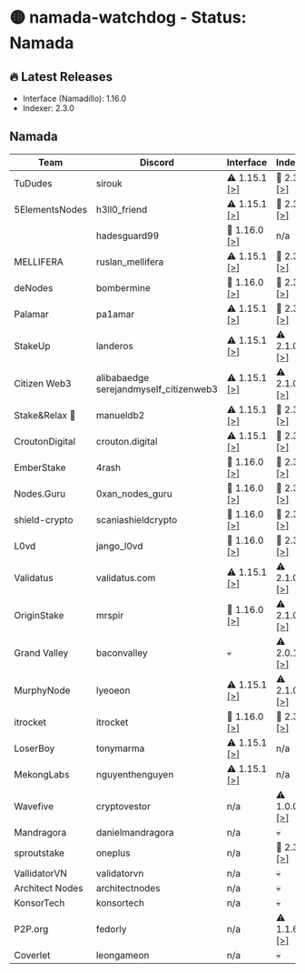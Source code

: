 # 🟡 namada-watchdog - Status: Namada

## 🔥 Latest Releases
- Interface (Namadillo): 1.16.0
- Indexer: 2.3.0

## Namada
| Team | Discord | Interface | Indexer |
|-|-|-|-|
| TuDudes | sirouk | ⚠️ 1.15.1  [[>]](https://interface.namada.tududes.com/) | 🎉 2.3.0  [[>]](https://indexer.namada.tududes.com/health) |
| 5ElementsNodes | h3ll0_friend | ⚠️ 1.15.1  [[>]](https://namadillo.5elementsnodes.com/) | 🎉 2.3.0  [[>]](https://index-namada.5elementsnodes.com/health) |
|  | hadesguard99 | 🎉 1.16.0  [[>]](https://namada-interface.sproutstake.space/) | n/a |
| MELLIFERA | ruslan_mellifera | ⚠️ 1.15.1  [[>]](https://namadillo.mellifera.network) | 🎉 2.3.0  [[>]](https://namada-mainnet-indexer.mellifera.network/health) |
| deNodes | bombermine | 🎉 1.16.0  [[>]](https://namadillo.denodes.xyz) | 🎉 2.3.0  [[>]](https://namada-indexer.denodes.xyz/health) |
| Palamar | pa1amar | ⚠️ 1.15.1  [[>]](https://namada-interface.palamar.io) | 🎉 2.3.0  [[>]](https://namada-indexer.palamar.io/health) |
| StakeUp | landeros | ⚠️ 1.15.1  [[>]](https://namadillo.namada.stakeup.tech) | ⚠️ 2.1.0  [[>]](https://indexer.namada.stakeup.tech/health) |
| Citizen Web3 | alibabaedge<br> serejandmyself_citizenweb3 | ⚠️ 1.15.1  [[>]](https://namadillo.citizenweb3.com) | ⚠️ 2.1.0  [[>]](https://indexer.namada.citizenweb3.com/health) |
| Stake&Relax 🦥 | manueldb2 | ⚠️ 1.15.1  [[>]](https://namadillo.stakeandrelax.net) | 🎉 2.3.0  [[>]](https://namada-indexer.stakeandrelax.net/health) |
| CroutonDigital | crouton.digital | ⚠️ 1.15.1  [[>]](https://namadillo.crouton.digital) | 🎉 2.3.0  [[>]](https://namada-mainnet-indexer.crouton.digital/health) |
| EmberStake | 4rash | 🎉 1.16.0  [[>]](https://namadillo.emberstake.xyz) | 🎉 2.3.0  [[>]](https://namada-idx.emberstake.xyz/health) |
| Nodes.Guru | 0xan_nodes_guru | 🎉 1.16.0  [[>]](https://namada-interface.nodes.guru) | 🎉 2.3.0  [[>]](https://namada-indexer.nodes.guru/health) |
| shield-crypto | scaniashieldcrypto | 🎉 1.16.0  [[>]](https://namadillo.shield-crypto.com/) | 🎉 2.3.0  [[>]](https://namada-indexer.shield-crypto.com/health) |
| L0vd | jango_l0vd | 🎉 1.16.0  [[>]](https://namadillo.l0vd.com/) | 🎉 2.3.0  [[>]](https://namada-mainnet-indexer.rpc.l0vd.com/health) |
| Validatus | validatus.com | ⚠️ 1.15.1  [[>]](https://namadillo.namada.validatus.com/) | ⚠️ 2.1.0  [[>]](https://indexer.namada.validatus.com/health) |
| OriginStake | mrspir | 🎉 1.16.0  [[>]](https://app.namada.cc) | ⚠️ 2.1.0  [[>]](https://namada-indexer-01.originstake.com/health) |
| Grand Valley | baconvalley | 💀 | ⚠️ 2.0.1  [[>]](https://indexer-mainnet-namada.grandvalleys.com/health) |
| MurphyNode | lyeoeon | ⚠️ 1.15.1  [[>]](https://namadillo.murphynode.net/) | ⚠️ 2.1.0  [[>]](https://indexer.namada.murphynode.net/health) |
| itrocket | itrocket | 🎉 1.16.0  [[>]](https://namadillo.itrocket.net/) | 🎉 2.3.0  [[>]](https://namada-mainnet-indexer.itrocket.net/health) |
| LoserBoy | tonymarma | ⚠️ 1.15.1  [[>]](https://interface.loserboy.xyz) | n/a |
| MekongLabs | nguyenthenguyen | ⚠️ 1.15.1  [[>]](https://namadillo.pwa.mekonglabs.xyz/) | n/a |
| Wavefive | cryptovestor | n/a | ⚠️ 1.0.0  [[>]](https://namada-indexer.0xcryptovestor.com/health) |
| Mandragora | danielmandragora | n/a | 💀 |
| sproutstake | oneplus | n/a | 🎉 2.3.0  [[>]](https://namada-api.sproutstake.space/health) |
| VallidatorVN | validatorvn | n/a | 💀 |
| Architect Nodes | architectnodes | n/a | 💀 |
| KonsorTech | konsortech | n/a | 💀 |
| P2P.org | fedorly | n/a | ⚠️ 1.1.6  [[>]](https://api-namada-mainnet-indexer.tm.p2p.org/health) |
| Coverlet | leongameon | n/a | 💀 |